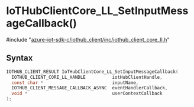 # IoTHubClientCore_LL_SetInputMessageCallback()

\#include "[azure-iot-sdk-c/iothub_client/inc/iothub_client_core_ll.h](../iot-c-ref-iothub-client-core-ll-h.md)"  

## Syntax

```C
IOTHUB_CLIENT_RESULT IoTHubClientCore_LL_SetInputMessageCallback(
  IOTHUB_CLIENT_CORE_LL_HANDLE          iotHubClientHandle,
  const char *                          inputName,
  IOTHUB_CLIENT_MESSAGE_CALLBACK_ASYNC  eventHandlerCallback,
  void *                                userContextCallback
);
```

